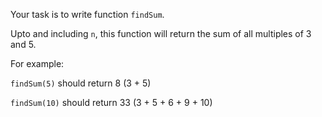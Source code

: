 Your task is to write function ```findSum```.

Upto and including ```n```, this function will return the sum of all multiples of 3 and 5.

For example:

```findSum(5)``` should return 8 (3 + 5)

```findSum(10)``` should return 33 (3 + 5 + 6 + 9 + 10)